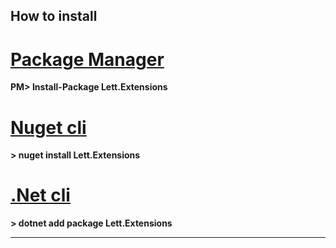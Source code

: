 ## How to install

# [**Package Manager**](#tab/tabid-1)

**PM> Install-Package Lett.Extensions**

# [**Nuget cli**](#tab/tabid-2)

**> nuget install Lett.Extensions**

# [**.Net cli**](#tab/tabid-3)

**> dotnet add package Lett.Extensions**

---

##
